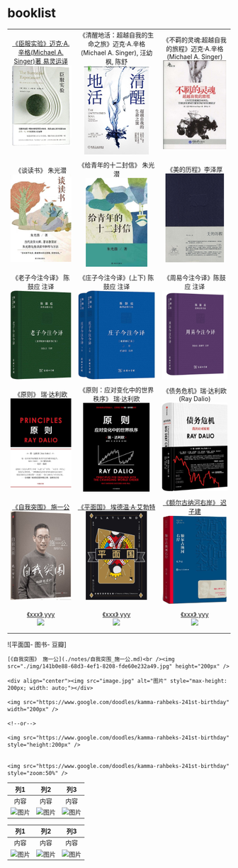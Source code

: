 # booklist

|                                                              |                                                              |                                                              |
| :----------------------------------------------------------: | :----------------------------------------------------------: | :----------------------------------------------------------: |
| [《臣服实验》迈克·A.辛格(Michael A. Singer)著 易灵运译](./notes/臣服实验_迈克·A.辛格.md)<br /> <div align="center"><img src="./img/719Vx4hXQlL.jpg" alt="图片" style="max-height: 200px; width: auto;"></div> | 《清醒地活：超越自我的生命之旅》迈克·A.辛格(Michael A. Singer), 汪幼枫, 陈舒<br /> <div align="center"><img src="./img/71VoFLv+sBL._AC_UL600_SR600,600_.jpg" alt="图片" style="max-height: 200px; width: auto;"></div> | 《不羁的灵魂:超越自我的旅程》迈克·A.辛格(Michael A. Singer)<br /><div align="center"><img src="./img/51I4NVSU4hL._AC_SY1000_.jpg" alt="图片" style="max-height: 200px; width: auto;"></div> |
|                                                              |                                                              |                                                              |
| 《谈读书》 朱光潜<br /><div align="center"><img src="./img/956a0b007b3673573215dcbfdb063df.jpg" alt="图片" style="max-height: 200px; width: auto;"></div> | 《给青年的十二封信》 朱光潜<br /><div align="center"><img src="./img/6282397ac59cbfca1a4a9aaf119e4d2.jpg" alt="图片" style="max-height: 200px; width: auto;"></div> | 《美的历程》李泽厚<br /><div align="center"><img src="./img/s3893343.jpg" alt="图片" style="max-height: 200px; width: auto;"></div> |
|                                                              |                                                              |                                                              |
| 《老子今注今译》 陈鼓应 注译 <br /><img src="./img/81ID59FQ9ML._AC_UF1000,1000_QL80_.jpg" height="200px" /> | 《庄子今注今译》(上下) 陈鼓应 注译<br /> <img src="./img/61mUpGkqOzL._AC_UF1000,1000_QL80_.jpg" height="200px" /> | 《周易今注今译》陈鼓应 注译 <br /><img src="./img/61l86ZdUzoL.jpg" height="200px" /> |
|                                                              |                                                              |                                                              |
| 《原则》 瑞·达利欧<br /><img src="./img/71hvjX7BamL._AC_UF1000,1000_QL80_.jpg" height="200px" /> | 《原则：应对变化中的世界秩序》 瑞·达利欧<br /> <img src="./img/41aFxxnusgL.jpg" height="200px" /> | 《债务危机》瑞·达利欧(Ray Dalio) <br /><img src="./img/91558RDi0ML._AC_UF1000,1000_QL80_.jpg" height="200px" /> |
|                                                              |                                                              |                                                              |
| [《自我突围》 施一公](./notes/自我突围_施一公.md)<br /><img src="./img/141b0e88-68d3-4ef1-8208-fde60e232a49.jpg" height="200px" /> | [《平面国》 埃德温·A·艾勃特](./notes/平面国_埃德温·A·艾勃特.md)<br /><img src="./img/s33710398.jpg" height="200px" /> | [《额尔古纳河右岸》 迟子建](./notes/额尔古纳河右岸_迟子建.md)<br /><img src="./img/image-20230629160759094.png" height="200px" /> |
|                                                              |                                                              |                                                              |
| [《xxx》 yyy](./notes/xxx_yyy.md)<br /><img src="./img/zzz.jpg" height="200px" /> | [《xxx》 yyy](./notes/xxx_yyy.md)<br /><img src="./img/zzz.jpg" height="200px" /> | [《xxx》 yyy](./notes/xxx_yyy.md)<br /><img src="./img/zzz.jpg" height="200px" /> |
|                                                              |                                                              |                                                              |
|                                                              |                                                              |                                                              |

![平面国- 图书- 豆瓣]

```
[《自我突围》 施一公](./notes/自我突围_施一公.md)<br /><img src="./img/141b0e88-68d3-4ef1-8208-fde60e232a49.jpg" height="200px" />

<div align="center"><img src="image.jpg" alt="图片" style="max-height: 200px; width: auto;"></div>

<img src="https://www.google.com/doodles/kamma-rahbeks-241st-birthday" width="200px" />

<!--or-->

<img src="https://www.google.com/doodles/kamma-rahbeks-241st-birthday" style="height:200px" />


<img src="https://www.google.com/doodles/kamma-rahbeks-241st-birthday" style="zoom:50%" />
```





|   列1   |   列2   |   列3   |
|:-------:|:-------:|:-------:|
|   内容  |   内容  |   内容  |
| <div align="center"><img src="image.jpg" alt="图片"></div> | <div align="center"><img src="image.jpg" alt="图片"></div> | <div align="center"><img src="image.jpg" alt="图片"></div> |


|   列1   |   列2   |   列3   |
|:-------:|:-------:|:-------:|
|   内容  |   内容  |   内容  |
| <div align="center"><img src="image.jpg" alt="图片" style="max-height: 200px; width: auto;"></div> | <div align="center"><img src="image.jpg" alt="图片" style="max-height: 200px; width: auto;"></div> | <div align="center"><img src="image.jpg" alt="图片" style="max-height: 200px; width: auto;"></div> |
